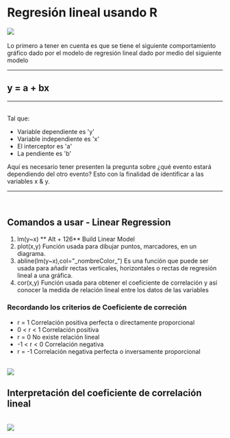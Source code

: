 <h1>Regresión lineal usando R</h1>
<p>
  <img src="https://www.iartificial.net/wp-content/uploads/2018/12/ejemplo-error-cuadratico-medio2.png">
  <br><br>
  Lo primero a tener en cuenta es que se tiene el siguiente comportamiento gráfico dado por el modelo de regresión lineal dado por medio del siguiente modelo
  <br><hr>
  <h2>y = a + bx</h2>
  <hr><br>
  Tal que:
  <ul>
    <li>Variable dependiente es 'y'</li>
    <li>Variable independiente es 'x'</li>
    <li>El interceptor es 'a'</li>
    <li>La pendiente es 'b'</li>
  </ul>
  Aquí es necesario tener presenten la pregunta sobre ¿qué evento estará dependiendo del otro evento? Esto con la finalidad de identificar a las variables x & y.
  <hr><br>
  
  <h2>Comandos a usar - Linear Regression</h2>
  <ol>
    <li>lm(y~x)   ** Alt + 126**   Build Linear Model</li>
    <li>plot(x,y)     Función usada para dibujar puntos, marcadores, en un diagrama.</li>
    <li>abline(lm(y~x),col="_nombreColor_")      Es una función que puede ser usada para añadir rectas verticales, horizontales o rectas de regresión lineal a una gráfica.</li>    
    <li>cor(x,y)        Función usada para obtener el coeficiente de correlación y así conocer la medida de relación lineal entre los datos de las variables</li>
  </ol>
  
  <h3>Recordando los criterios de Coeficiente de correción</h3>
  <ul>
    <li>r = 1     Correlación positiva perfecta o directamente proporcional</li>
    <li> 0 < r < 1        Correlación positiva</li>
    <li>r = 0          No existe relación lineal</li>
    <li>-1 < r < 0        Correlación negativa</li>
    <li>r = -1         Correlación negativa perfecta o inversamente proporcional</li>
  </ul>
  <br>
  <img src="https://www.curriculumnacional.cl/614/articles-224433_imagen_01.png">
  <br>
  <h2>Interpretación del coeficiente de correlación lineal</h2>
  <br> <img src="https://i.pinimg.com/originals/35/5b/eb/355bebdea7ee98aa54d72ffc40f6e8cd.png"> <br>
  
  
  </p>
